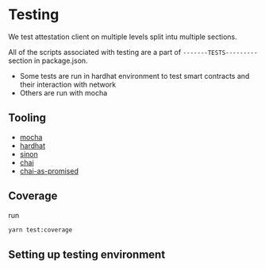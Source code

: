 # Testing

We test attestation client on multiple levels split intu multiple sections.

All of the scripts associated with testing are a part of `-------TESTS---------` section in package.json. 

* Some tests are run in hardhat environment to test smart contracts and their interaction with network 
* Others are run with mocha 

## Tooling

* [mocha](https://github.com/mochajs/mocha)
* [hardhat](https://github.com/NomicFoundation/hardhat) 
* [sinon](https://github.com/sinonjs/sinon)
* [chai](https://github.com/chaijs/chai)
* [chai-as-promised](https://github.com/domenic/chai-as-promised)

## Coverage

run
```bash
yarn test:coverage
```

## Setting up testing environment
